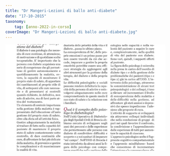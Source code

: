 ```yaml
---
title: "Dr Mangeri-Lezioni di ballo anti-diabete"
date: "17-10-2015"
taxonomy: 
    tag: [anno-2022-in-corso]
coverImage: "Dr Mangeri-Lezioni di ballo anti-diabete.jpg"
---
```


![Dr Mangeri-Lezioni di ballo anti-diabete](images/Dr%20Turra%20Psicologa.jpg)
